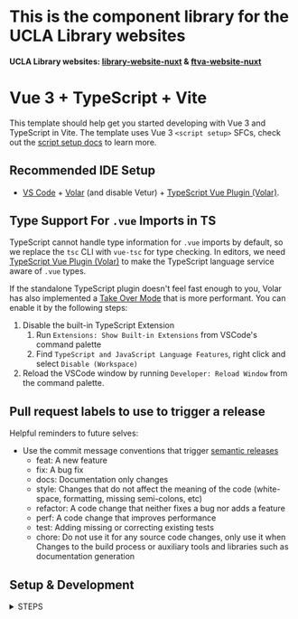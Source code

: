 # This is the component library for the UCLA Library websites

#### UCLA Library websites: [library-website-nuxt](https://github.com/UCLALibrary/library-website-nuxt) & [ftva-website-nuxt](https://github.com/UCLALibrary/ftva-website-nuxt)

# Vue 3 + TypeScript + Vite

This template should help get you started developing with Vue 3 and TypeScript in Vite. The template uses Vue 3 `<script setup>` SFCs, check out the [script setup docs](https://v3.vuejs.org/api/sfc-script-setup.html#sfc-script-setup) to learn more.

## Recommended IDE Setup

-   [VS Code](https://code.visualstudio.com/) + [Volar](https://marketplace.visualstudio.com/items?itemName=Vue.volar) (and disable Vetur) + [TypeScript Vue Plugin (Volar)](https://marketplace.visualstudio.com/items?itemName=Vue.vscode-typescript-vue-plugin).

## Type Support For `.vue` Imports in TS

TypeScript cannot handle type information for `.vue` imports by default, so we replace the `tsc` CLI with `vue-tsc` for type checking. In editors, we need [TypeScript Vue Plugin (Volar)](https://marketplace.visualstudio.com/items?itemName=Vue.vscode-typescript-vue-plugin) to make the TypeScript language service aware of `.vue` types.

If the standalone TypeScript plugin doesn't feel fast enough to you, Volar has also implemented a [Take Over Mode](https://github.com/johnsoncodehk/volar/discussions/471#discussioncomment-1361669) that is more performant. You can enable it by the following steps:

1. Disable the built-in TypeScript Extension
    1. Run `Extensions: Show Built-in Extensions` from VSCode's command palette
    2. Find `TypeScript and JavaScript Language Features`, right click and select `Disable (Workspace)`
2. Reload the VSCode window by running `Developer: Reload Window` from the command palette.

## Pull request labels to use to trigger a release

Helpful reminders to future selves:

-   Use the commit message conventions that trigger [semantic releases](https://semantic-release.gitbook.io/semantic-release/support/faq#how-can-i-change-the-type-of-commits-that-trigger-a-release)
    -   feat: A new feature
    -   fix: A bug fix
    -   docs: Documentation only changes
    -   style: Changes that do not affect the meaning of the code (white-space, formatting, missing semi-colons, etc)
    -   refactor: A code change that neither fixes a bug nor adds a feature
    -   perf: A code change that improves performance
    -   test: Adding missing or correcting existing tests
    -   chore: Do not use it for any source code changes, only use it when Changes to the build process or auxiliary tools and libraries such as documentation generation 

## Setup & Development

<details><summary>STEPS</summary>

## Setup

Make sure to install the dependencies:

```bash
# pnpm
pnpm install
```

## Development Server

Start the development server on `http://localhost:5173`:

```bash
# pnpm
pnpm run dev
```

## Test component library package Server

Start the vite server on `http://localhost:5174`:

```bash
# pnpm
pnpm run serve
```

## Test stories

Start the storybook on `http://localhost:6006`:

```bash
# pnpm
pnpm run storybook
```

## Build vite component library

Build library using vite:

```bash
# pnpm
pnpm run vite
```

## `App.vue` and `mock.js`

### Local copy of `APP.vue` and `mock.js` in the `src` file

If you already have a local copy of be sure to save it locally because they will be deleted if you reclone this repo.
You can add a page to the [Wiki](https://github.com/UCLALibrary/ucla-library-website-components/wiki/) with your version.

### If starting this project from scratch

Be sure to add the `APP.vue` and `mock.js` in the `src` file

There are example files here: https://github.com/UCLALibrary/ucla-library-website-components/wiki/AppDotVueAndMockJS.md

#### If you get an error like this; you have forgotten to do this step:

(Add `APP.vue` and `mock.js` in the `src` file)

```
[plugin:vite:import-analysis] Failed to resolve import "./App.vue" from "src/main.ts". Does the file exist?
/Users/jendiamond/UCLA/ucla-library-website-components/src/main.ts:8:16
5  |  import "ucla-library-design-tokens/scss/app-global.scss";
6  |  import "@/styles/global.scss";
7  |  import App from "./App.vue";
   |                   ^
8  |  createApp(App).use(router).use(createPinia()).mount("#app");
```

```
src
  > assets
  > composables
  > lib-components
  > stores
  > stories
  > styles
  > types
  > utils
  App.vue
  entry.js
  main.ts
  mock.js
  router.js
  style.css
  vue-global-props.d.ts
```

---

## To use your local components in the ftva-website-nuxt site locally

**You have two choices**

### Update `package.json` in ftva-website-nuxt

**from**
`"ucla-library-website-components": "2.39.0-alpha.100"`
(whatever it is currently)

**to**
`"ucla-library-website-components": "file:../ucla-library-website-components"`
(whatever your path to `ucla-library-website-components` is)

### OR

### Link the two sites together

1. In your terminal, in `ucla-library-website-components`
    1. Run: $`pnpm run build`
2. Then run: $`pnpm link --global`
3. On either the library-website-nuxt or the ftva-website-nuxt
    1. Run: $`pnpm link --global ucla-library-website-components`
4. Now the repos are linked.
5. The add the new components to a page on either the **library-website-nuxt** or the **ftva-website-nuxt** and
    1. Run: $`pnpm run dev`

</details>
